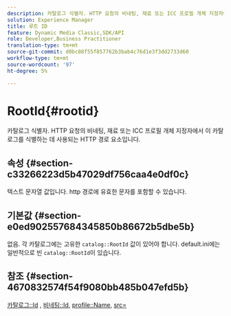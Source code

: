 ```yaml
---
description: 카탈로그 식별자. HTTP 요청의 비네팅, 재료 또는 ICC 프로필 개체 지정자에서 이 카탈로그를 식별하는 데 사용되는 HTTP 경로 요소입니다.
solution: Experience Manager
title: 루트 ID
feature: Dynamic Media Classic,SDK/API
role: Developer,Business Practitioner
translation-type: tm+mt
source-git-commit: d0bc88f55f857762b3bab4c76d1e3f3dd2733d60
workflow-type: tm+mt
source-wordcount: '97'
ht-degree: 5%

---
```



# RootId{#rootid}

카탈로그 식별자. HTTP 요청의 비네팅, 재료 또는 ICC 프로필 개체 지정자에서 이 카탈로그를 식별하는 데 사용되는 HTTP 경로 요소입니다.

## 속성 {#section-c33266223d5b47029df756caa4e0df0c}

텍스트 문자열 값입니다. http 경로에 유효한 문자를 포함할 수 있습니다.

## 기본값 {#section-e0ed902557684345850b86672b5dbe5b}

없음. 각 카탈로그에는 고유한 `catalog::RootId` 값이 있어야 합니다. default.ini에는 일반적으로 빈 `catalog::RootId`이 있습니다.

## 참조 {#section-4670832574f54f9080bb485b047efd5b}

[카탈로그::Id](../../../../../ir-api/material-cat/image-rendering-api-ref/c-ir-material-catalog/c-ir-material-data-reference/r-ir-id.md#reference-cba2a53a952e403fb57a4e8569f9cf85) ,  [비네팅::Id](../../../../../ir-api/material-cat/image-rendering-api-ref/c-ir-material-catalog/c-ir-vignette-map-reference/r-ir-id-vignette.md#reference-2a7ba758924b4757b3234942304db7fd),  [profile::Name](../../../../../ir-api/material-cat/image-rendering-api-ref/c-ir-material-catalog/c-ir-macro-definition-reference/r-ir-name.md#reference-63b663d2052545ffab030a23e7060b1e),  [src=](../../../../../ir-api/http-protocol/image-rendering-api-ref/c-ir-http-protocol-ref/c-ir-http-protocol-command-reference/r-ir-src.md#reference-62c98abad22149d68d405ed6aaff8272)
